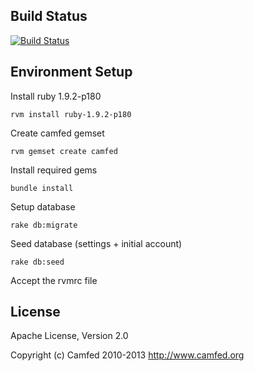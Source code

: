 ## Build Status
[![Build Status](https://travis-ci.org/CamfedCode/Camfed.png)](https://travis-ci.org/CamfedCode/Camfed)

## Environment Setup

Install ruby 1.9.2-p180

    rvm install ruby-1.9.2-p180

Create camfed gemset

    rvm gemset create camfed

Install required gems

    bundle install

Setup database

    rake db:migrate

Seed database (settings + initial account)

    rake db:seed

Accept the rvmrc file

## License

Apache License, Version 2.0

Copyright (c) Camfed 2010-2013
http://www.camfed.org
